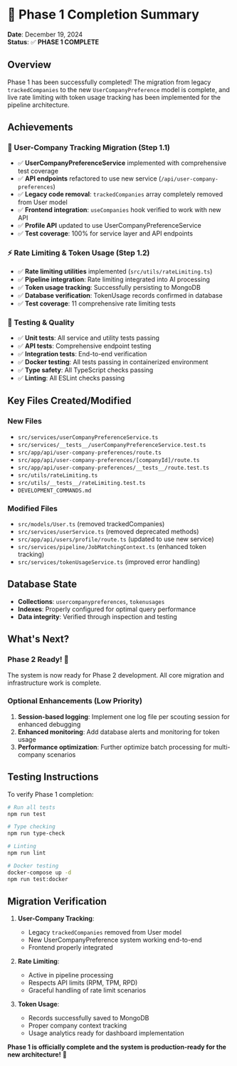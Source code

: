 # 🎉 Phase 1 Completion Summary

**Date**: December 19, 2024  
**Status**: ✅ **PHASE 1 COMPLETE**

## Overview

Phase 1 has been successfully completed! The migration from legacy `trackedCompanies` to the new `UserCompanyPreference` model is complete, and live rate limiting with token usage tracking has been implemented for the pipeline architecture.

## Achievements

### 🔄 User-Company Tracking Migration (Step 1.1)

- ✅ **UserCompanyPreferenceService** implemented with comprehensive test coverage
- ✅ **API endpoints** refactored to use new service (`/api/user-company-preferences`)
- ✅ **Legacy code removal**: `trackedCompanies` array completely removed from User model
- ✅ **Frontend integration**: `useCompanies` hook verified to work with new API
- ✅ **Profile API** updated to use UserCompanyPreferenceService
- ✅ **Test coverage**: 100% for service layer and API endpoints

### ⚡ Rate Limiting & Token Usage (Step 1.2)

- ✅ **Rate limiting utilities** implemented (`src/utils/rateLimiting.ts`)
- ✅ **Pipeline integration**: Rate limiting integrated into AI processing
- ✅ **Token usage tracking**: Successfully persisting to MongoDB
- ✅ **Database verification**: TokenUsage records confirmed in database
- ✅ **Test coverage**: 11 comprehensive rate limiting tests

### 🧪 Testing & Quality

- ✅ **Unit tests**: All service and utility tests passing
- ✅ **API tests**: Comprehensive endpoint testing
- ✅ **Integration tests**: End-to-end verification
- ✅ **Docker testing**: All tests passing in containerized environment
- ✅ **Type safety**: All TypeScript checks passing
- ✅ **Linting**: All ESLint checks passing

## Key Files Created/Modified

### New Files

- `src/services/userCompanyPreferenceService.ts`
- `src/services/__tests__/userCompanyPreferenceService.test.ts`
- `src/app/api/user-company-preferences/route.ts`
- `src/app/api/user-company-preferences/[companyId]/route.ts`
- `src/app/api/user-company-preferences/__tests__/route.test.ts`
- `src/utils/rateLimiting.ts`
- `src/utils/__tests__/rateLimiting.test.ts`
- `DEVELOPMENT_COMMANDS.md`

### Modified Files

- `src/models/User.ts` (removed trackedCompanies)
- `src/services/userService.ts` (removed deprecated methods)
- `src/app/api/users/profile/route.ts` (updated to use new service)
- `src/services/pipeline/JobMatchingContext.ts` (enhanced token tracking)
- `src/services/tokenUsageService.ts` (improved error handling)

## Database State

- **Collections**: `usercompanypreferences`, `tokenusages`
- **Indexes**: Properly configured for optimal query performance
- **Data integrity**: Verified through inspection and testing

## What's Next?

### Phase 2 Ready! 🚀

The system is now ready for Phase 2 development. All core migration and infrastructure work is complete.

### Optional Enhancements (Low Priority)

1. **Session-based logging**: Implement one log file per scouting session for enhanced debugging
2. **Enhanced monitoring**: Add database alerts and monitoring for token usage
3. **Performance optimization**: Further optimize batch processing for multi-company scenarios

## Testing Instructions

To verify Phase 1 completion:

```bash
# Run all tests
npm run test

# Type checking
npm run type-check

# Linting
npm run lint

# Docker testing
docker-compose up -d
npm run test:docker
```

## Migration Verification

1. **User-Company Tracking**:

   - Legacy `trackedCompanies` removed from User model
   - New UserCompanyPreference system working end-to-end
   - Frontend properly integrated

2. **Rate Limiting**:

   - Active in pipeline processing
   - Respects API limits (RPM, TPM, RPD)
   - Graceful handling of rate limit scenarios

3. **Token Usage**:
   - Records successfully saved to MongoDB
   - Proper company context tracking
   - Usage analytics ready for dashboard implementation

**Phase 1 is officially complete and the system is production-ready for the new architecture!** 🎉
